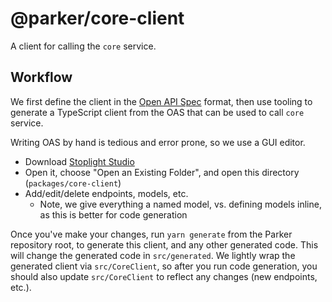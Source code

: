 # @parker/core-client

A client for calling the `core` service.

## Workflow

We first define the client in the [Open API Spec](https://www.openapis.org/) format, then use tooling to generate a TypeScript client from the OAS that can be used to call `core` service.

Writing OAS by hand is tedious and error prone, so we use a GUI editor.

- Download [Stoplight Studio](https://stoplight.io/studio)
- Open it, choose "Open an Existing Folder", and open this directory (`packages/core-client`)
- Add/edit/delete endpoints, models, etc.
  - Note, we give everything a named model, vs. defining models inline, as this is better for code generation

Once you've make your changes, run `yarn generate` from the Parker repository root, to generate this client, and any other generated code. This will change the generated code in `src/generated`. We lightly wrap the generated client via `src/CoreClient`, so after you run code generation, you should also update `src/CoreClient` to reflect any changes (new endpoints, etc.).
